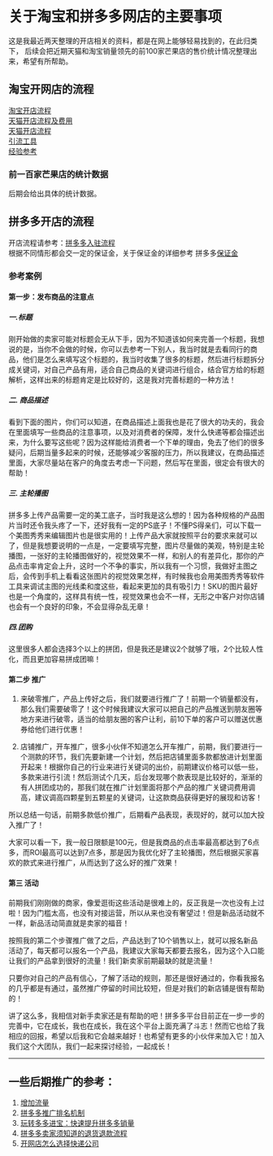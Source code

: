 # 关于淘宝和拼多多网店的主要事项
这是我最近两天整理的开店相关的资料，都是在网上能够轻易找到的，在此归类下，
后续会把近期天猫和淘宝销量领先的前100家芒果店的售价统计情况整理出来，希望有所帮助。
## 淘宝开网店的流程
[淘宝开店流程](https://www.kaitao.cn/article/201606040016140423.htm)  
[天猫开店流程及费用](https://www.kaitao.cn/article/20170510163300.htm)  
[天猫开店流程](https://www.kaitao.cn/article/20170509153940.htm)  
[引流工具](https://jingyan.baidu.com/article/ad310e80fce9c51848f49e57.html)  
[经验参考](https://www.jianshu.com/p/62014be9fa55)
### 前一百家芒果店的统计数据
后期会给出具体的统计数据。

## 拼多多开店的流程

开店流程请参考：[拼多多入驻流程](http://www.shuaishou.com/school/infos20888.html)  
根据不同情形都会交一定的保证金，关于保证金的详细参考 拼多多[保证金](https://www.kaitao.cn/article/20171016155752.htm)  

### 参考案例
#### 第一步：发布商品的注意点
##### 一.*标题*
刚开始做的卖家可能对标题会无从下手，因为不知道该如何来完善一个标题，我想说的是，当你不会做的时候，你可以去参考一下别人，我当时就是去看同行的商品，他们是怎么来填写这个标题的，我当时收集了很多的标题，然后进行标题拆分成关键词，对自己产品有用，适合自己商品的关键词进行组合，结合官方给的标题解析，这样出来的标题肯定是比较好的，这是我对完善标题的一种方法！  
##### 二. *商品描述*
看到下面的图片，你们可以知道，在商品描述上面我也是花了很大的功夫的，我会在里面填写一些商品的注意事项，以及对消费者的保障，发什么快递等都会描述出来，为什么要写这些呢？因为这样能给消费者一个下单的理由，免去了他们的很多疑问，后期当量多起来的时候，还能够减少客服的压力，所以我建议，在商品描述里面，大家尽量站在客户的角度去考虑一下问题，然后写在里面，很定会有很大的帮助！  
##### 三. *主轮播图*
拼多多上传产品需要一定的美工底子，当时我是这么想的！因为各种规格的产品图片当时还令我头疼了一下，还好我有一定的PS底子！不懂PS得亲们，可以下载一个美图秀秀来编辑图片也是很实用的！上传产品大家就按照平台的要求来就可以了，但是我想要说明的一点是，一定要填写完整，图片尽量做的美观，特别是主轮播图，一张好的主轮播图做好的，视觉效果不一样，和别人的有差异化，那你的产品点击率肯定会上升，这时一个不争的事实，所以我有一个习惯，我做好主图之后，会传到手机上看看这张图片的视觉效果怎样，有时候我也会用美图秀秀等软件工具来调试主图的光线柔和度这些，看起来更加的具有吸引力！SKU的图片最好也是一个角度的，这样具有统一性，视觉效果也会不一样，无形之中客户对你店铺也会有一个良好的印象，不会显得杂乱无章！  
##### 四.*团购*
这里很多人都会选择3个以上的拼团，但是我还是建议2个就够了哦，2个比较人性化，而且更加容易拼成团嘛！
#### 第二步 推广
1. 来破零推广，产品上传好之后，我们就要进行推广了！前期一个销量都没有，那么我们需要破零了！这个时候我建议大家可以把自己的产品推送到朋友圈等地方来进行破零，适当的给朋友圈的客户让利，前10下单的客户可以赠送优惠券给他们进行优惠！

2. 店铺推广，开车推广，很多小伙伴不知道怎么开车推广，前期，我们要进行一个测款的环节，我们先要新建一个计划，然后把店铺里面多款都放进计划里面开起来！根据你自己的行业来进行关键词的出价，前期建议价格可以低一些，多款来进行引流！然后测试个几天，后台发现哪个款表现是比较好的，渐渐的有人拼团成功的，那我们就在推广计划里面将那个产品的推广关键词费用调高，建议调高四颗星到五颗星的关键词，让这款商品获得更好的展现和访客！

所以总结一句话，前期多款低价推广，后期看产品表现，表现好的，就可以加大投入推广了！

大家可以看一下，我一般日限额是100元，但是我商品的点击率最高都达到了6点多，而ROI最高可以达到7点多，那是因为我优化好了主轮播图，然后根据买家喜欢的款式来进行推广，从而达到了这么好的推广效果！

#### 第三 活动
前期我们刚刚做的商家，像爱逛街这些活动是很难上的，反正我是一次也没有上过啦！因为门槛太高，也没有对接运营，所以从来也没有奢望过！但是新品活动就不一样，新品活动简直就是卖家的福音！

按照我的第二个步骤推广做了之后，产品达到了10个销售以上，就可以报名新品活动了，每天都可以报名一个产品，我建议大家每天都要去报名，因为这个入口能让我们的产品拿到很好的流量！我们新卖家前期最缺的就是流量！

只要你对自己的产品有信心，了解了活动的规则，那还是很好通过的，你看我报名的几乎都是有通过，虽然推广停留的时间比较短，但是对我们的新店铺是很有帮助的！

讲了这么多，我相信对新手卖家还是有帮助的吧！拼多多平台目前正在一步一步的完善中，它在成长，我也在成长，我在这个平台上面充满了斗志！然而它也给了我相应的回报，希望以后我和它会越来越好！也希望有更多的小伙伴来加入它！加入我们这个大团队，我们一起来探讨经验，一起成长！

---
## 一些后期推广的参考：
1. [增加流量](https://www.jianshu.com/p/dd05d76939fd)
2. [拼多多推广排名机制](https://zhuanlan.zhihu.com/p/34740006)
3. [玩转多多进宝：快速提升拼多多销量](http://www.maijia.com/info/449440)
4. [拼多多卖家须知道的退货退款流程](http://www.shuaishou.com/school/infos22913.html)
5. [开网店怎么选择快递公司](https://jingyan.baidu.com/article/e4511cf37b93da2b845eaf31.html)

